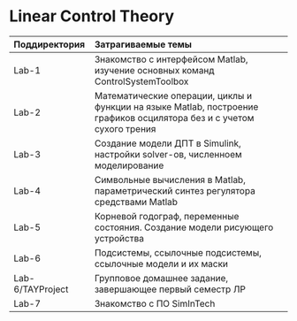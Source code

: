 # Linear Control Theory

|  Поддиректория   |                       Затрагиваемые темы                     |  
|:-----------------|:-------------------------------------------------------------|
| Lab-1   | Знакомство с интерфейсом Matlab, изучение основных команд ControlSystemToolbox |
| Lab-2   | Математические операции, циклы и функции на языке Matlab, построение графиков осцилятора без и с учетом сухого трения  |
| Lab-3   | Создание модели ДПТ в Simulink, настройки solver-ов, численноем моделирование |
| Lab-4   | Символьные вычисления в Matlab, параметрический синтез регулятора средствами Matlab |
| Lab-5   | Корневой годограф, переменные состояния. Создание модели рисующего устройства |
| Lab-6   | Подсистемы, ссылочные подсистемы, ссылочные модели и их маски |
| Lab-6/TAYProject | Групповое домашнее задание, завершающее первый семестр ЛР |
| Lab-7   | Знакомство с ПО SimInTech |